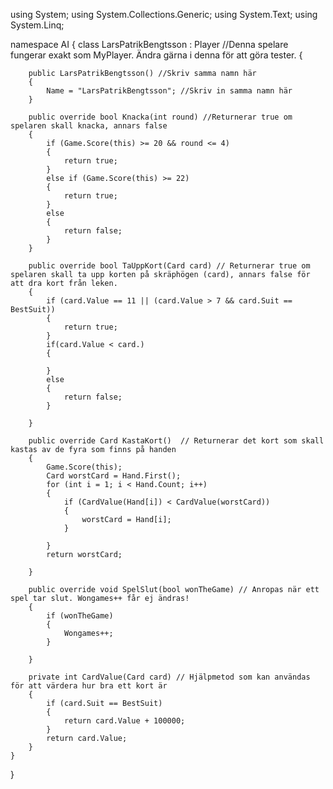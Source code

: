 using System;
using System.Collections.Generic;
using System.Text;
using System.Linq;

namespace AI
{
    class LarsPatrikBengtsson : Player //Denna spelare fungerar exakt som MyPlayer. Ändra gärna i denna för att göra tester.
    {

        public LarsPatrikBengtsson() //Skriv samma namn här
        {
            Name = "LarsPatrikBengtsson"; //Skriv in samma namn här
        }

        public override bool Knacka(int round) //Returnerar true om spelaren skall knacka, annars false
        {
            if (Game.Score(this) >= 20 && round <= 4)
            {
                return true;
            }
            else if (Game.Score(this) >= 22)
            {
                return true;
            }
            else
            {
                return false;
            }
        }

        public override bool TaUppKort(Card card) // Returnerar true om spelaren skall ta upp korten på skräphögen (card), annars false för att dra kort från leken.
        {
            if (card.Value == 11 || (card.Value > 7 && card.Suit == BestSuit))
            {
                return true;
            }
            if(card.Value < card.)
            {

            }
            else
            {
                return false;
            }

        }

        public override Card KastaKort()  // Returnerar det kort som skall kastas av de fyra som finns på handen
        {
            Game.Score(this);
            Card worstCard = Hand.First();
            for (int i = 1; i < Hand.Count; i++)
            {
                if (CardValue(Hand[i]) < CardValue(worstCard))
                {
                    worstCard = Hand[i];
                }

            }
            return worstCard;

        }

        public override void SpelSlut(bool wonTheGame) // Anropas när ett spel tar slut. Wongames++ får ej ändras!
        {
            if (wonTheGame)
            {
                Wongames++;
            }

        }

        private int CardValue(Card card) // Hjälpmetod som kan användas för att värdera hur bra ett kort är
        {
            if (card.Suit == BestSuit)
            {
                return card.Value + 100000;
            }
            return card.Value;
        }
    }
}
